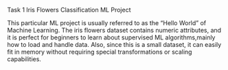 Task 1 
Iris Flowers Classification ML Project 

This particular ML project is usually referred to as the “Hello World” of Machine Learning. 
The iris flowers dataset contains numeric attributes, and it is perfect for beginners to learn about supervised ML algorithms,mainly how to load and handle data. 
Also, since this is a small dataset, it can easily fit in memory without requiring special transformations or scaling capabilities.
